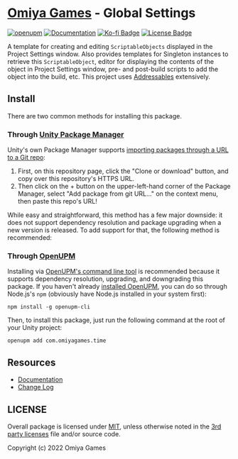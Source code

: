 # [Omiya Games](https://www.omiyagames.com/) - Global Settings

[![openupm](https://img.shields.io/npm/v/com.omiyagames.time?label=openupm&registry_uri=https://package.openupm.com)](https://openupm.com/packages/com.omiyagames.time/) [![Documentation](https://github.com/OmiyaGames/omiya-games-time/workflows/Host%20DocFX%20Documentation/badge.svg)](https://omiyagames.github.io/omiya-games-time/) [![Ko-fi Badge](https://img.shields.io/badge/donate-ko--fi-29abe0.svg?logo=ko-fi)](https://ko-fi.com/I3I51KS8F) [![License Badge](https://img.shields.io/github/license/OmiyaGames/omiya-games-time)](/LICENSE.md) 

A template for creating and editing `ScriptableObjects` displayed in the Project Settings window.  Also provides templates for Singleton instances to retrieve this `ScriptableObject`, editor for displaying the contents of the object in Project Settings window, pre- and post-build scripts to add the object into the build, etc.  This project uses [Addressables](https://docs.unity3d.com/Manual/com.unity.addressables.html) extensively.

## Install

There are two common methods for installing this package.

### Through [Unity Package Manager](https://docs.unity3d.com/Manual/upm-ui-giturl.html)

Unity's own Package Manager supports [importing packages through a URL to a Git repo](https://docs.unity3d.com/Manual/upm-ui-giturl.html):

1. First, on this repository page, click the "Clone or download" button, and copy over this repository's HTTPS URL.  
2. Then click on the + button on the upper-left-hand corner of the Package Manager, select "Add package from git URL..." on the context menu, then paste this repo's URL!

While easy and straightforward, this method has a few major downside: it does not support dependency resolution and package upgrading when a new version is released.  To add support for that, the following method is recommended:

### Through [OpenUPM](https://openupm.com/)

Installing via [OpenUPM's command line tool](https://openupm.com/) is recommended because it supports dependency resolution, upgrading, and downgrading this package.  If you haven't already [installed OpenUPM](https://openupm.com/docs/getting-started.html#installing-openupm-cli), you can do so through Node.js's `npm` (obviously have Node.js installed in your system first):
```
npm install -g openupm-cli
```
Then, to install this package, just run the following command at the root of your Unity project:
```
openupm add com.omiyagames.time
```

## Resources

- [Documentation](https://omiyagames.github.io/omiya-games-time/)
- [Change Log](https://omiyagames.github.io/omiya-games-time/manual/changelog.html)

## LICENSE

Overall package is licensed under [MIT](https://github.com/OmiyaGames/omiya-games-time/blob/main/LICENSE.md), unless otherwise noted in the [3rd party licenses](https://github.com/OmiyaGames/omiya-games-time/blob/main/THIRD%20PARTY%20NOTICES.md) file and/or source code.

Copyright (c) 2022 Omiya Games
